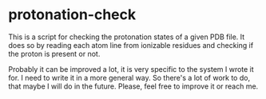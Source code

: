 # protonation-check
This is a script for checking the protonation states of a given PDB file. 
It does so by reading each atom line from ionizable residues and checking if the proton is present or not. 

Probably it can be improved a lot, it is very specific to the system I wrote it for. I need to write it in a more general way. 
So there's a lot of work to do, that maybe I will do in the future. 
Please, feel free to improve it or reach me. 
